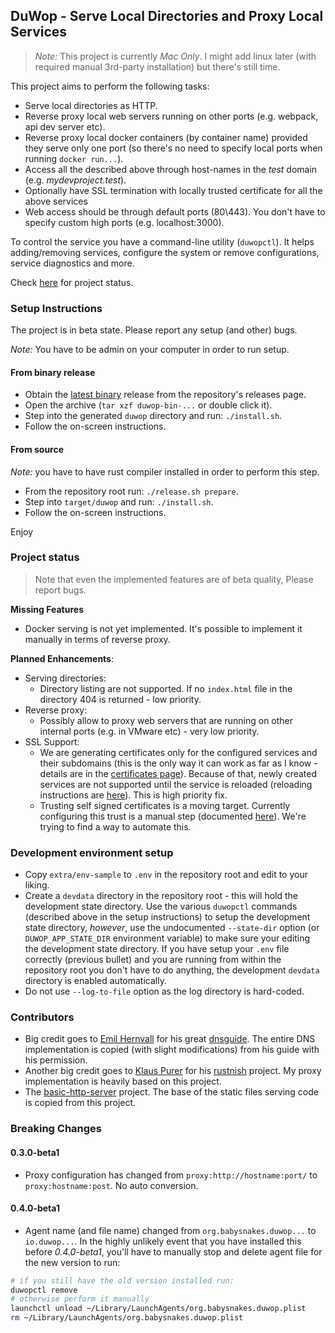 ## DuWop - Serve Local Directories and Proxy Local Services

> *Note:* This project is currently *Mac Only*. I might add linux later (with
required manual 3rd-party installation) but there's still time.

This project aims to perform the following tasks:

* Serve local directories as HTTP.
* Reverse proxy local web servers running on other ports (e.g. webpack, api dev
  server etc).
* Reverse proxy local docker containers (by container name) provided they serve
  only one port (so there's no need to specify local ports when running `docker
  run...`).
* Access all the described above through host-names in the *test* domain (e.g.
  *mydevproject.test*).
* Optionally have SSL termination with locally trusted certificate for all the
  above services
* Web access should be through default ports (80\443). You don't have to specify
  custom high ports (e.g. localhost:3000).

To control the service you have a command-line utility (`duwopctl`). It helps
adding/removing services, configure the system or remove configurations, service
diagnostics and more.

Check [here](#Project-status) for project status.

### Setup Instructions

The project is in beta state. Please report any setup (and other) bugs.

*Note:* You have to be admin on your computer in order to run setup.

#### From binary release
* Obtain the [latest binary][latest] release from the repository's releases
  page.
* Open the archive (`tar xzf duwop-bin-...` or double click it).
* Step into the generated `duwop` directory and run: `./install.sh`.
* Follow the on-screen instructions.

#### From source
*Note:* you have to have rust compiler installed in order to perform this step.

* From the repository root run: `./release.sh prepare`.
* Step into `target/duwop` and run: `./install.sh`.
* Follow the on-screen instructions.

Enjoy

### Project status

>Note that even the implemented features are of beta quality, Please report
>bugs.

**Missing Features**

* Docker serving is not yet implemented. It's possible to implement it manually
  in terms of reverse proxy.

**Planned Enhancements**:

* Serving directories:
  * Directory listing are not supported. If no `index.html` file in the
    directory 404 is returned - low priority.
* Reverse proxy:
  * Possibly allow to proxy web servers that are running on other internal ports
    (e.g. in VMware etc) - very low priority.
* SSL Support:
  * We are generating certificates only for the configured services and their
    subdomains (this is the only way it can work as far as I know - details are
    in the [certificates page][certs]). Because of that, newly created services
    are not supported until the service is reloaded (reloading instructions are
    [here][reloading]). This is high priority fix.
  * Trusting self signed certificates is a moving target. Currently configuring
    this trust is a manual step (documented [here][trust-cert]). We're trying to
    find a way to automate this.

### Development environment setup

* Copy `extra/env-sample` to `.env` in the repository root and edit to your
  liking.
* Create a `devdata` directory in the repository root - this will hold the
  development state directory. Use the various `duwopctl` commands (described
  above in the setup instructions) to setup the development state directory,
  _however_, use the undocumented `--state-dir` option (or `DUWOP_APP_STATE_DIR`
  environment variable) to make sure your editing the development state
  directory. If you have setup your `.env` file correctly (previous bullet) and
  you are running from within the repository root you don't have to do anything,
  the development `devdata` directory is enabled automatically.
* Do not use `--log-to-file` option as the log directory is hard-coded.

### Contributors

* Big credit goes to [Emil Hernvall][emil] for his great [dnsguide][]. The
  entire DNS implementation is copied (with slight modifications) from his guide
  with his permission.
* Another big credit goes to [Klaus Purer][klaus1] for his [rustnish][] project. My proxy implementation is heavily based on this project.
* The [basic-http-server][bhttp] project. The base of the static files serving
  code is copied from this project.

### Breaking Changes

#### 0.3.0-beta1

* Proxy configuration has changed from `proxy:http://hostname:port/` to
  `proxy:hostname:post`. No auto conversion.

#### 0.4.0-beta1
* Agent name (and file name) changed from `org.babysnakes.duwop...` to
  `io.duwop...`. In the highly unlikely event that you have installed this
  before *0.4.0-beta1*, you'll have to manually stop and delete agent file for
  the new version to run:
```bash
# if you still have the old version installed run:
duwopctl remove
# otherwise perform it manually
launchctl unload ~/Library/LaunchAgents/org.babysnakes.duwop.plist
rm ~/Library/LaunchAgents/org.babysnakes.duwop.plist
```

[latest]: https://github.com/babysnakes/duwop/releases/latest
[trust-cert]: https://git.io/fjd6Z
[certs]: https://github.com/babysnakes/duwop/wiki/Certificates
[reloading]: https://github.com/babysnakes/duwop/wiki/Certificates#reloading-the-service-to-generate-certificates-for-new-services
[pd]: https://github.com/puma/puma-dev
[emil]: https://github.com/EmilHernvall
[dnsguide]: https://github.com/EmilHernvall/dnsguide
[klaus1]: https://klau.si
[bhttp]: https://github.com/brson/basic-http-server
[rustnish]: https://github.com/klausi/rustnish
